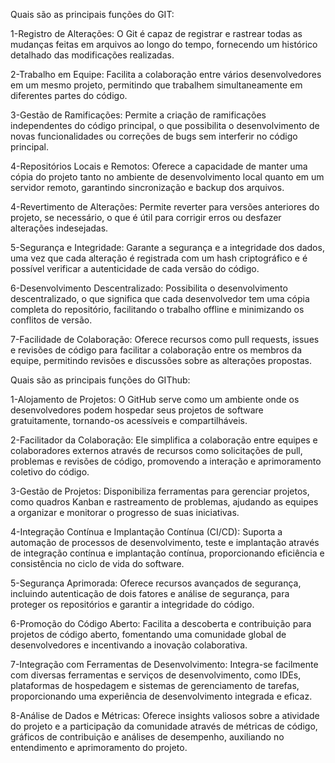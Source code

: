 Quais são as principais funções do GIT:

1-Registro de Alterações: O Git é capaz de registrar e rastrear todas as mudanças feitas em arquivos ao longo do tempo, fornecendo um histórico detalhado das modificações realizadas.

2-Trabalho em Equipe: Facilita a colaboração entre vários desenvolvedores em um mesmo projeto, permitindo que trabalhem simultaneamente em diferentes partes do código.

3-Gestão de Ramificações: Permite a criação de ramificações independentes do código principal, o que possibilita o desenvolvimento de novas funcionalidades ou correções de bugs sem interferir no código principal.

4-Repositórios Locais e Remotos: Oferece a capacidade de manter uma cópia do projeto tanto no ambiente de desenvolvimento local quanto em um servidor remoto, garantindo sincronização e backup dos arquivos.

4-Revertimento de Alterações: Permite reverter para versões anteriores do projeto, se necessário, o que é útil para corrigir erros ou desfazer alterações indesejadas.

5-Segurança e Integridade: Garante a segurança e a integridade dos dados, uma vez que cada alteração é registrada com um hash criptográfico e é possível verificar a autenticidade de cada versão do código.

6-Desenvolvimento Descentralizado: Possibilita o desenvolvimento descentralizado, o que significa que cada desenvolvedor tem uma cópia completa do repositório, facilitando o trabalho offline e minimizando os conflitos de versão.

7-Facilidade de Colaboração: Oferece recursos como pull requests, issues e revisões de código para facilitar a colaboração entre os membros da equipe, permitindo revisões e discussões sobre as alterações propostas.


Quais são as principais funções do GIThub:

1-Alojamento de Projetos: O GitHub serve como um ambiente onde os desenvolvedores podem hospedar seus projetos de software gratuitamente, tornando-os acessíveis e compartilháveis.

2-Facilitador da Colaboração: Ele simplifica a colaboração entre equipes e colaboradores externos através de recursos como solicitações de pull, problemas e revisões de código, promovendo a interação e aprimoramento coletivo do código.

3-Gestão de Projetos: Disponibiliza ferramentas para gerenciar projetos, como quadros Kanban e rastreamento de problemas, ajudando as equipes a organizar e monitorar o progresso de suas iniciativas.

4-Integração Contínua e Implantação Contínua (CI/CD): Suporta a automação de processos de desenvolvimento, teste e implantação através de integração contínua e implantação contínua, proporcionando eficiência e consistência no ciclo de vida do software.

5-Segurança Aprimorada: Oferece recursos avançados de segurança, incluindo autenticação de dois fatores e análise de segurança, para proteger os repositórios e garantir a integridade do código.

6-Promoção do Código Aberto: Facilita a descoberta e contribuição para projetos de código aberto, fomentando uma comunidade global de desenvolvedores e incentivando a inovação colaborativa.

7-Integração com Ferramentas de Desenvolvimento: Integra-se facilmente com diversas ferramentas e serviços de desenvolvimento, como IDEs, plataformas de hospedagem e sistemas de gerenciamento de tarefas, proporcionando uma experiência de desenvolvimento integrada e eficaz.

8-Análise de Dados e Métricas: Oferece insights valiosos sobre a atividade do projeto e a participação da comunidade através de métricas de código, gráficos de contribuição e análises de desempenho, auxiliando no entendimento e aprimoramento do projeto.
